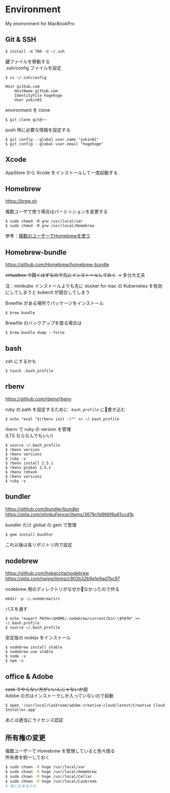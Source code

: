 # Environment
My environment for MacBookPro

## Git & SSH

```
$ install -m 700 -d ~/.ssh
```

鍵ファイルを移動する  
.ssh/config ファイルを設定

```
$ vi ~/.ssh/config
```

```
Host github.com
    HostName github.com
    IdentityFile hogehoge
    User yukin01
```

environment を clone

```
$ git clone git@~~
```

push 時に必要な情報を設定する

```
$ git config --global user.name "yukin01"
$ git config --global user.email "hogehoge"
```

## Xcode

AppStore から Xcode をインストールして一度起動する

## Homebrew

https://brew.sh

複数ユーザで使う場合はパーミッションを変更する

```
$ sudo chmod -R g+w /usr/local/var
$ sudo chmod -R g+w /usr/local/Homebrew
```

参考：[複数のユーザーでHomebrewを使う
](https://qiita.com/yshishido/items/ba5cd86afe217b221457)

## Homebrew-bundle

https://github.com/Homebrew/homebrew-bundle

~~virtualbox で躓くはずなので先にインストールしておく~~ -> 多分大丈夫

注：minikube インストールよりも先に docker for mac の Kubernetes を有効にしてしまうと kubectl が競合してしまう

<!-- ```bash
$ brew cask install virualbox
``` -->

Brewfile がある場所でパッケージをインストール

```
$ brew bundle
```

Brewfile のバックアップを取る場合は

```
$ brew bundle dump --force
```

## bash

zsh にするかも

```
$ touch .bash_profile
```

## rbenv

https://github.com/rbenv/rbenv

ruby の path を設定するために `.bash_profile` に書き込む

```
$ echo "eval "$(rbenv init -)"" >> ~/.bash_profile
```

rbenv で ruby の version を管理  
(LTS ならなんでもいい)

```
$ source ~/.bash_profile
$ rbenv version
$ rbenv versions
$ ruby -v
$ rbenv install 2.5.1
$ rbenv global 2.5.1
$ rbenv rehash
$ rbenv versions
$ ruby -v
```

## bundler

https://github.com/bundler/bundler
https://qiita.com/shinkuFencer/items/3679cfd966f6a61ccd1b

bundler だけ global の gem で管理

```
$ gem install bundler
```

これ以後は各リポジトリ内で設定

## nodebrew

https://github.com/hokaccha/nodebrew
https://qiita.com/twipg/items/c902b32b9e1e9ad7bc97

nodebrew 用のディレクトリがなぜかなかったので作る

```
mkdir -p ~/.nodebrew/src
```

パスを通す

```
$ echo "export PATH=\$HOME/.nodebrew/current/bin:\$PATH" >> ~/.bash_profile
$ source ~/.bash_profile
```

安定版の nodejs をインストール

```
$ nodebrew install stable
$ nodebrew use stable
$ node -v
$ npm -v
```

## office & Adobe

~~cask でやらない方がいいんじゃないか説~~  
Adobe の方はインストーラしか入っていないので起動

```
$ open '/usr/local/Caskroom/adobe-creative-cloud/latest/Creative Cloud Installer.app'
```

あとは適当にライセンス認証

## 所有権の変更

複数ユーザーで Homebrew を管理していると色々困る  
所有者を統一しておく

```bash
$ sudo chown -R hoge /usr/local/var
$ sudo chown -R hoge /usr/local/Homebrew
$ sudo chown -R hoge /usr/local/Cellar
$ sudo chown -R hoge /usr/local/Caskroom
# 他にもあるかも
```
